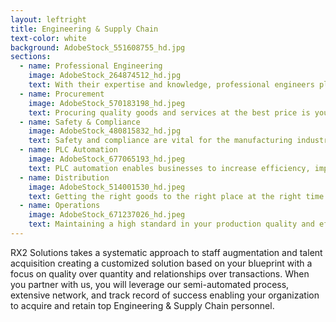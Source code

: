 ```yaml
---
layout: leftright
title: Engineering & Supply Chain
text-color: white
background: AdobeStock_551608755_hd.jpg
sections:
  - name: Professional Engineering
    image: AdobeStock_264874512_hd.jpg
    text: With their expertise and knowledge, professional engineers play a crucial role in shaping the world of tomorrow. To build a better future, it's important to find the right people today. Whether you need someone for your plant, facility, or field work, we've got you covered.
  - name: Procurement
    image: AdobeStock_570183198_hd.jpeg
    text: Procuring quality goods and services at the best price is your core competency and delivering top level talent is ours.  We can assist with all your needs in the office or warehouse including your planners, buyers, and procurement professionals.
  - name: Safety & Compliance
    image: AdobeStock_480815832_hd.jpg
    text: Safety and compliance are vital for the manufacturing industry to thrive. Organizations must prioritize meeting regulatory standards for their facilities, equipment, and processes to guarantee the safety of their employees and customers. Hiring the right personnel is the first step towards achieving this goal. With decades of experience in recruiting safe and compliance professionals, RX2 Solutions can assist you in finding that person.
  - name: PLC Automation
    image: AdobeStock_677065193_hd.jpeg
    text: PLC automation enables businesses to increase efficiency, improve product quality, and reduce downtime and errors. RX2 Solutions is here to assist you in building a reliable team so you can focus on what's important to your business.
  - name: Distribution
    image: AdobeStock_514001530_hd.jpeg
    text: Getting the right goods to the right place at the right time is what you do, and we do the same with the hard to find candidates that you want to hire.  Whether you’re looking for expertise in your supply chain through shipping and receiving, we can assist in finding what you want.
  - name: Operations
    image: AdobeStock_671237026_hd.jpeg
    text: Maintaining a high standard in your production quality and efficiency is key to your operation and putting the right people in place to make an impact is highly important.  We have the experience and track record to find your next key employee that will take your operation to the next level.
---
```

RX2 Solutions takes a systematic approach to staff augmentation and talent acquisition creating a customized solution based on your blueprint with a focus on quality over quantity and relationships over transactions. When you partner with us, you will leverage our semi-automated process, extensive network, and track record of success enabling your organization to acquire and retain top Engineering & Supply Chain personnel.